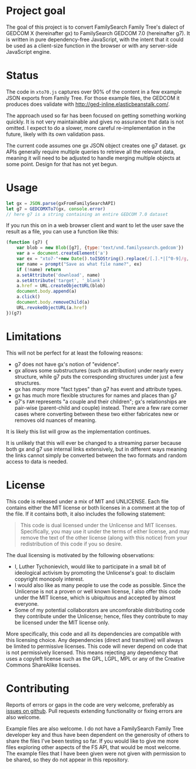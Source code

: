 # Project goal

The goal of this project is to convert FamilySearch Family Tree's dialect of GEDCOM X (hereinafter gx) to FamilySearch GEDCOM 7.0 (hereinafter g7).
It is written in pure dependency-free JavaScript, with the intent that it could be used as a client-size function in the browser or with any server-side JavaScript engine.

# Status

The code in `xto70.js` captures over 90% of the content in a few example JSON exports from Family Tree.
For those example files, the GEDCOM it produces does validate with <http://ged-inline.elasticbeanstalk.com/>.

The approach used so far has been focused on getting something working quickly.
It is not very maintainable and gives no assurance that data is not omitted.
I expect to do a slower, more careful re-implementation in the future,
likely with its own validation pass.

The current code assumes one gx JSON object creates one g7 dataset.
gx APIs generally require multiple queries to retrieve all the relevant data,
meaning it will need to be adjusted to handle merging multiple objects at some point.
Design for that has not yet begun.

# Usage

```js
let gx = JSON.parse(gxFromFamilySearchAPI)
let g7 = GEDCOMXTo7(gx, console.error)
// here g7 is a string containing an entire GEDCOM 7.0 dataset
```

If you run this on in a web browser client and want to let the user save the result as a file, you can use a function like this:

```js
(function (g7) {
    var blob = new Blob([g7], {type:'text/vnd.familysearch.gedcom'})
    var a = document.createElement('a')
    var ex = "xto7-"+new Date().toISOString().replace(/[.].*|[^0-9]/g,'')+".ged"
    var name = prompt("Save as what file name?", ex)
    if (!name) return
    a.setAttribute('download', name)
    a.setAttribute('target', '_blank')
    a.href = URL.createObjectURL(blob)
    document.body.append(a)
    a.click()
    document.body.removeChild(a)
    URL.revokeObjectURL(a.href)
})(g7)
```

# Limitations 

This will not be perfect for at least the following reasons:

- g7 does not have gx's notion of "evidence".
- gx allows some substructures (such as attribution) under nearly every structure, while g7 puts the corresponding structures under just a few structures.
- gx has *many* more "fact types" than g7 has event and attribute types.
- gx has much more flexible structures for names and places than g7
- g7's `FAM` represents "a couple and their children"; gx's relationships are pair-wise (parent-child and couple) instead. There are a few rare corner cases where converting between these two either fabricates new or removes old nuances of meaning.

It is likely this list will grow as the implementation continues.

It is unlikely that this will ever be changed to a streaming parser because both gx and g7 use internal links extensively, but in different ways meaning the links cannot simply be converted between the two formats and random access to data is needed.

# License

This code is released under a mix of MIT and UNLICENSE.
Each file contains either the MIT license
or both licenses in a comment at the top of the file.
If it contains both, it also includes the following statement:

> This code is dual licensed under the Unlicense and MIT licenses. Specifically, you may use it under the terms of either license, and may remove the text of the other license (along with this notice) from your redistribution of this code if you so desire.

The dual licensing is motivated by the following observations:

- I, Luther Tychonievich, would like to participate in a small bit of ideological activism by promoting the Unlicense's goal: to disclaim copyright monopoly interest.
- I would also like as many people to use the code as possible. Since the Unlicense is not a proven or well known license, I also offer this code under the MIT license, which is ubiquitous and accepted by almost everyone.
- Some of my potential collaborators are uncomforable distributing code they contribute under the Unlicense; hence, files they contribute to may be licensed under the MIT license only.

More specifically, this code and all its dependencies are compatible with this licensing choice. Any dependencies (direct and transitive) will always be limited to permissive licenses. This code will never depend on code that is not permissively licensed. This means rejecting any dependency that uses a copyleft license such as the GPL, LGPL, MPL or any of the Creative Commons ShareAlike licenses.


# Contributing

Reports of errors or gaps in the code are very welcome, preferably as [issues on github](https://github.com/gedcom7code/xto7/issues).
Pull requests extending functionality or fixing errors are also welcome.

Example files are also welcome.
I do not have a FamilySearch Family Tree developer key and thus have been dependent on the generosity of others to share the files I've been testing so far.
If you would like to give me more files exploring other aspects of the FS API, that would be most welcome.
The example files that I have been given were not given with permission to be shared, so they do not appear in this repository.
